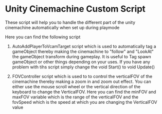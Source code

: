 # Unity Cinemachine Custom Script
 These script will help you to handle the different part of the unity cinemachine automatically when set up during playmode
 
 Here you can find the following script
 
 1) AutoAddPlayerToVcamTarget script which is used to automatically tag a gameObject thereby making the cinemachine to "follow" and "LookAt" the gameObject transform during gameplay. It is useful to Tag spawn gameObject or other things depending on your uses. If you have any problem with tihs script simply change the void Start() to void Update()
 
2) FOVController script which is used to to control the verticalFOV of the cinemachine thereby making a zoom in and zoom out effect. You can either use the mouse scroll wheel or the vertical direction of the keyboard to change the VerticalFOV. Here you can find the minFOV and maxFOV variable which is the range of the verticalFOV and the fovSpeed which is the speed at which you are changing the VerticalFOV value
